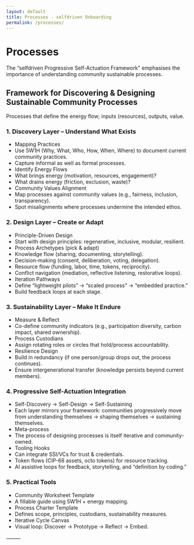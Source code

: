 ```yaml
---
layout: default
title: Processes - selfdriven Onboarding
permalink: /processes/
---
```


# Processes

The “selfdriven Progressive Self-Actuation Framework" emphasises the importance of understanding community sustainable processes.

## Framework for Discovering & Designing Sustainable Community Processes

Processes that define the energy flow; inputs (resources), outputs, value.

### 1. Discovery Layer – Understand What Exists

- Mapping Practices
- Use 5W1H (Why, What, Who, How, When, Where) to document current community practices.
- Capture informal as well as formal processes.
- Identify Energy Flows
- What brings energy (motivation, resources, engagement)?
- What drains energy (friction, exclusion, waste)?
- Community Values Alignment
- Map processes against community values (e.g., fairness, inclusion, transparency).
- Spot misalignments where processes undermine the intended ethos.

### 2. Design Layer – Create or Adapt

- Principle-Driven Design
- Start with design principles: regenerative, inclusive, modular, resilient.
- Process Archetypes (pick & adapt)
- Knowledge flow (sharing, documenting, storytelling).
- Decision-making (consent, deliberation, voting, delegation).
- Resource flow (funding, labor, time, tokens, reciprocity).
- Conflict navigation (mediation, reflective listening, restorative loops).
- Iteration Pathways
- Define “lightweight pilots” → “scaled process” → “embedded practice.”
- Build feedback loops at each stage.

### 3. Sustainability Layer – Make It Endure

- Measure & Reflect
- Co-define community indicators (e.g., participation diversity, carbon impact, shared ownership).
- Process Custodians
- Assign rotating roles or circles that hold/process accountability.
- Resilience Design
- Build in redundancy (if one person/group drops out, the process continues).
- Ensure intergenerational transfer (knowledge persists beyond current members).

### 4. Progressive Self-Actuation Integration
- Self-Discovery → Self-Design → Self-Sustaining
- Each layer mirrors your framework: communities progressively move from understanding themselves → shaping themselves → sustaining themselves.
- Meta-process
- The process of designing processes is itself iterative and community-owned.
- Tooling Hooks
- Can integrate SSI/VCs for trust & credentials.
- Token flows (CIP-68 assets, octo tokens) for resource tracking.
- AI assistive loops for feedback, storytelling, and “definition by coding.”

### 5. Practical Tools
- Community Worksheet Template
- A fillable guide using 5W1H + energy mapping.
- Process Charter Template
- Defines scope, principles, custodians, sustainability measures.
- Iterative Cycle Canvas
- Visual loop: Discover → Prototype → Reflect → Embed.

⸻
